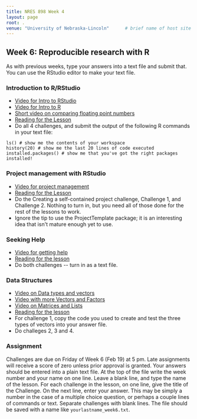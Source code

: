 ```yaml
---
title: NRES 898 Week 4
layout: page
root: .
venue: "University of Nebraska-Lincoln"      # brief name of host site without address (e.g., "Euphoric State University")
---
```

## Week 6: Reproducible research with R

As with previous weeks, type your answers into a text file and submit that. You can use the RStudio editor to make your text file. 

### Introduction to R/RStudio

* [Video for Intro to RStudio](https://youtu.be/FNrCxTSzq6s)
* [Video for Intro to R](https://youtu.be/WHQuKwBv4YA)
* [Short video on comparing floating point numbers](https://youtu.be/a4NLV680uuo)
* [Reading for the Lesson](http://swcarpentry.github.io/r-novice-gapminder/01-rstudio-intro.html)
* Do all 4 challenges, and submit the output of the following R commands in your text file:

```
ls() # show me the contents of your workspace
history(20) # show me the last 20 lines of code executed
installed.packages() # show me that you've got the right packages installed! 
```

### Project management with RStudio

* [Video for project management](https://youtu.be/ahcX9XZE1s8)
* [Reading for the Lesson](http://swcarpentry.github.io/r-novice-gapminder/02-project-intro.html)
* Do the Creating a self-contained project challenge, Challenge 1, and Challenge 2. Nothing to turn in, but you need all of those done for the rest of the lessons to work.
* Ignore the tip to use the ProjectTemplate package; it is an interesting idea that isn't mature enough yet to use. 

### Seeking Help

* [Video for getting help](https://youtu.be/F7Z94CqKzzI)
* [Reading for the lesson](http://swcarpentry.github.io/r-novice-gapminder/03-seeking-help.html) 
* Do both challenges -- turn in as a text file. 

### Data Structures

* [Video on Data types and vectors](https://youtu.be/vCX6hnx4dEE)
* [Video with more Vectors and Factors](https://youtu.be/TOoQoysT9is)
* [Video on Matrices and Lists](https://youtu.be/HOp6SY5tvxw)
* [Reading for the lesson](http://swcarpentry.github.io/r-novice-gapminder/04-data-structures-part1.html)
* For challenge 1, copy the code you used to create and test the three types of vectors into your answer file.
* Do challeges 2, 3 and 4.

### Assignment

Challenges are due on Friday of Week 6 \(Feb 19\) at 5 pm. Late assignments will receive 
a score of zero unless prior approval is granted. Your answers should be 
entered into a plain text file. At the top of the file write 
the week number and your name on one line. Leave a blank line, and type the 
name of the lesson. For each challenge in the lesson, on one line, give the 
title of the Challenge. On the next line, enter your answer. This may be 
simply a number in the case of a multiple choice question, or perhaps a couple 
lines of commands or text. Separate challenges with blank lines.
The file should be saved with a name like `yourlastname_week6.txt`.